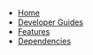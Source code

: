 * [Home](https://github.com/undertheseanlp/underthesea/wiki)
* [Developer Guides](https://github.com/undertheseanlp/underthesea/wiki/Developer-Guides)
* [Features](https://github.com/undertheseanlp/underthesea/wiki/Features)
* [Dependencies](https://github.com/undertheseanlp/underthesea/wiki/Dependencies)